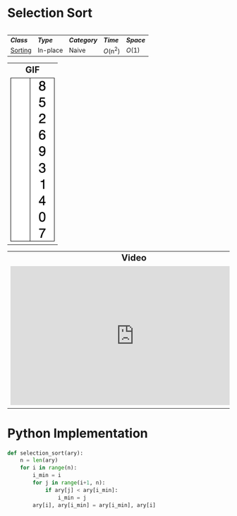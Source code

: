 # Selection Sort

<table>
	<tr>
		<table>
			<tr>
			    <td><strong><i>Class</i></strong></td>
			    <td><strong><i>Type</i></strong></td>
			    <td><strong><i>Category</i></strong></td>
			    <td><strong><i>Time</i></strong></td>
			    <td><strong><i>Space</i></strong></td>
			</tr>
			<tr>
			    <td><a href="/quickreference/Sorting/Sorting">Sorting</a></td>
			    <td>In-place</td>
			    <td>Naive</td>
			    <td><i>O</i>(n<sup>2</sup>)</td>
			    <td><i>O</i>(1)</td>
			</tr>
		</table>
	</tr>
	<tr>
		<table>
			<tr style="text-align: center; font-size:20px;">
				<td><strong>GIF</strong></td>
			</tr>
		    <tr>
		        <td><img src="SelectionSort.gif" alt="Selection Sort GIF"/></td>
		    </tr>
		</table>
	</tr>
	<tr>
		<table>
			<tr style="text-align: center; font-size:20px;">
				<td><strong>Video</strong></td>
			</tr>
		    <tr>
		        <td><iframe width="560" height="315" src="https://www.youtube.com/embed/g-PGLbMth_g" frameborder="0" allow="accelerometer; autoplay; encrypted-media; gyroscope; picture-in-picture" allowfullscreen></iframe></td>
		    </tr>
		</table>
	</tr>
</table>

# Python Implementation
``` python
def selection_sort(ary):
    n = len(ary)
    for i in range(n):
        i_min = i
        for j in range(i+1, n):
            if ary[j] < ary[i_min]:
                i_min = j
        ary[i], ary[i_min] = ary[i_min], ary[i]
```